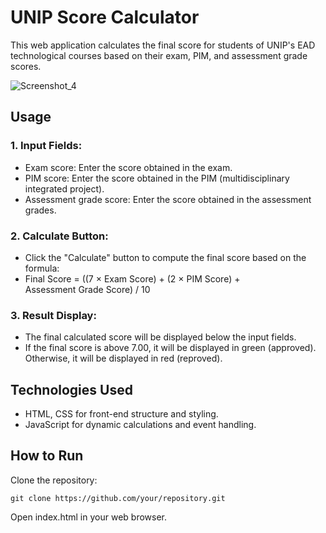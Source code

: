 # UNIP Score Calculator
This web application calculates the final score for students of UNIP's EAD technological courses based on their exam, PIM, and assessment grade scores.

![Screenshot_4](https://github.com/KaiqueCampos/unip-score-calculator/assets/70600553/c9500858-cc13-4cc5-996b-7ce80033dc5b)


## Usage
### 1. Input Fields:
- Exam score: Enter the score obtained in the exam.
- PIM score: Enter the score obtained in the PIM (multidisciplinary integrated project).
- Assessment grade score: Enter the score obtained in the assessment grades.

### 2. Calculate Button:
- Click the "Calculate" button to compute the final score based on the formula:
- Final Score = ((7 × Exam Score) + (2 × PIM Score) + Assessment Grade Score) / 10
​
### 3. Result Display:
- The final calculated score will be displayed below the input fields.
- If the final score is above 7.00, it will be displayed in green (approved). Otherwise, it will be displayed in red (reproved).

## Technologies Used
- HTML, CSS for front-end structure and styling.
- JavaScript for dynamic calculations and event handling.

## How to Run
Clone the repository:
```
git clone https://github.com/your/repository.git
```

Open index.html in your web browser.

